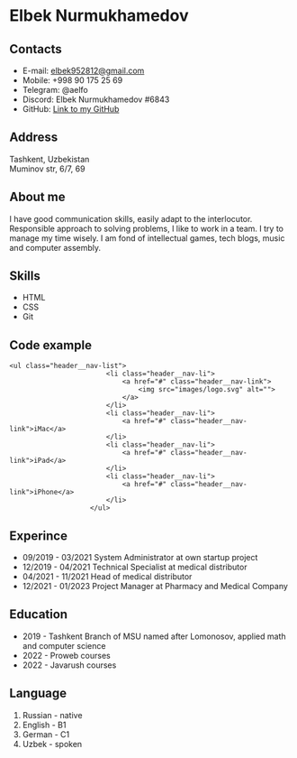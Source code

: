 # Elbek Nurmukhamedov

## Contacts
* E-mail: elbek952812@gmail.com
* Mobile: +998 90 175 25 69
* Telegram: @aelfo
* Discord: Elbek Nurmukhamedov #6843
* GitHub: [Link to my GitHub](https://github.com/elbek9528)

## Address
Tashkent, Uzbekistan  
Muminov str, 6/7, 69  

## About me
I have good communication skills, easily adapt to the interlocutor.
Responsible approach to solving problems, I like to work in a team. I try to manage my time wisely. 
I am fond of intellectual games, tech blogs, music and computer assembly.

## Skills

* HTML
* CSS
* Git

## Code example

```
<ul class="header__nav-list">
                        <li class="header__nav-li">
                            <a href="#" class="header__nav-link">
                                <img src="images/logo.svg" alt="">
                            </a>
                        </li>
                        <li class="header__nav-li">
                            <a href="#" class="header__nav-link">iMac</a>
                        </li>
                        <li class="header__nav-li">
                            <a href="#" class="header__nav-link">iPad</a>
                        </li>
                        <li class="header__nav-li">
                            <a href="#" class="header__nav-link">iPhone</a>
                        </li>
                    </ul> 
```

## Experince

* 09/2019 - 03/2021 System Administrator at own startup project 
* 12/2019 - 04/2021 Technical Specialist at medical distributor
* 04/2021 - 11/2021 Head of medical distributor
* 12/2021 - 01/2023 Project Manager at Pharmacy and Medical Company

## Education

* 2019 - Tashkent Branch of MSU named after Lomonosov, applied math and computer science
* 2022 - Proweb courses
* 2022 - Javarush courses

## Language

1) Russian - native  
2) English - B1  
3) German - C1  
4) Uzbek - spoken



